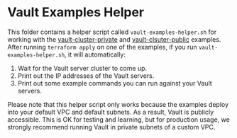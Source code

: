 # Vault Examples Helper

This folder contains a helper script called `vault-examples-helper.sh` for working with the 
[vault-cluster-private](/examples/vault-cluster-private) and [vault-clsuter-public](/examples/vault-cluster-public) 
examples. After running `terraform apply` on one of the examples, if you run  `vault-examples-helper.sh`, it will 
automatically:

1. Wait for the Vault server cluster to come up.
1. Print out the IP addresses of the Vault servers.
1. Print out some example commands you can run against your Vault servers.

Please note that this helper script only works because the examples deploy into your default VPC and default subnets.
As a result, Vault is publicly accessible. This is OK for testing and learning, but for production usage, we strongly 
recommend running Vault in private subnets of a custom VPC.

